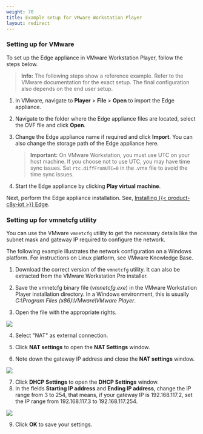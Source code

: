 ```yaml
---
weight: 70
title: Example setup for VMware Workstation Player
layout: redirect
---
```


### Setting up for VMware

To set up the Edge appliance in VMware Workstation Player, follow the steps below.

>**Info:** The following steps show a reference example. Refer to the VMware documentation for the exact setup. The final configuration also depends on the end user setup.

1. In VMware, navigate to **Player** > **File** > **Open** to import the Edge appliance.

2. Navigate to the folder where the Edge appliance files are located, select the OVF file and click **Open**.

3. Change the Edge appliance name if required and click **Import**. You can also change the storage path of the Edge appliance here.

   >**Important:** On VMware Workstation, you must use UTC on your host machine. If you choose not to use UTC, you may have time sync issues. Set `rtc.diffFromUTC=0` in the .vmx file to avoid the time sync issues.

4. Start the Edge appliance by clicking **Play virtual machine**.

Next, perform the Edge appliance installation. See, [Installing {{< product-c8y-iot >}} Edge](/edge/installation/).

### Setting up for vmnetcfg utility

You can use the VMware `vmnetcfg` utility to get the necessary details like the subnet mask and gateway IP required to configure the network.

The following example illustrates the network configuration on a Windows platform. For instructions on Linux platform, see VMware Knowledge Base.  

1. Download the correct version of the `vmnetcfg` utility. It can also be extracted from the VMware Workstation Pro installer.

2. Save the vmnetcfg binary file (*vmnetcfg.exe*) in the VMware Workstation Player installation directory. In a Windows environment, this is usually *C:\Program Files (x86)\VMware\VMware Player*.<br>

3. Open the file with the appropriate rights. <br>
<img src="/images/edge/edge-vmware-05.png" name="Setting up VMware"/>

4. Select "NAT" as external connection.<br>

5. Click **NAT settings** to open the **NAT Settings** window.<br>

6. Note down the gateway IP address and close the **NAT settings** window.<br>
<img src="/images/edge/edge-vmware-06.png" name="Setting up VMware"/>

7. Click **DHCP Settings** to open the **DHCP Settings** window.<br>
8. In the fields **Starting IP address** and **Ending IP address**, change the IP range from 3 to 254, that means, if your gateway IP is 192.168.117.2, set the IP range from 192.168.117.3 to 192.168.117.254.<br>
<img src="/images/edge/edge-vmware-07.png" name="Setting up VMware"/>

9. Click **OK** to save your settings.
